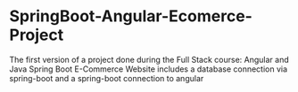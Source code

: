 # SpringBoot-Angular-Ecomerce-Project
The first version of a project done during the Full Stack course: Angular and Java Spring Boot E-Commerce Website includes a database connection via spring-boot and a spring-boot connection to angular
